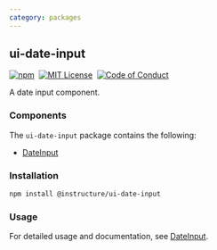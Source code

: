 ```yaml
---
category: packages
---
```


## ui-date-input

[![npm][npm]][npm-url]&nbsp;
[![MIT License][license-badge]][license]&nbsp;
[![Code of Conduct][coc-badge]][coc]

A date input component.

### Components

The `ui-date-input` package contains the following:

- [DateInput](#DateInput)

### Installation

```sh
npm install @instructure/ui-date-input
```

### Usage

For detailed usage and documentation, see [DateInput](#DateInput).

[npm]: https://img.shields.io/npm/v/@instructure/ui-date-input.svg
[npm-url]: https://npmjs.com/package/@instructure/ui-date-input
[license-badge]: https://img.shields.io/npm/l/instructure-ui.svg?style=flat-square
[license]: https://github.com/instructure/instructure-ui/blob/master/LICENSE
[coc-badge]: https://img.shields.io/badge/code%20of-conduct-ff69b4.svg?style=flat-square
[coc]: https://github.com/instructure/instructure-ui/blob/master/CODE_OF_CONDUCT.md
